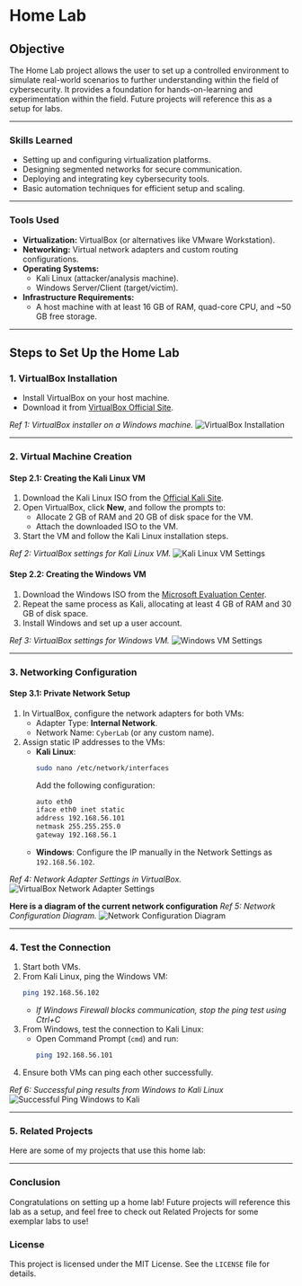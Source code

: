 # Home Lab

## Objective

The Home Lab project allows the user to set up a controlled environment to simulate real-world scenarios to further understanding within the field of cybersecurity. It provides a foundation for hands-on-learning and experimentation within the field. Future projects will reference this as a setup for labs.

---

### Skills Learned

- Setting up and configuring virtualization platforms.
- Designing segmented networks for secure communication.
- Deploying and integrating key cybersecurity tools.
- Basic automation techniques for efficient setup and scaling.

---

### Tools Used

- **Virtualization:** VirtualBox (or alternatives like VMware Workstation).
- **Networking:** Virtual network adapters and custom routing configurations.
- **Operating Systems:** 
  - Kali Linux (attacker/analysis machine).
  - Windows Server/Client (target/victim).
- **Infrastructure Requirements:** 
  - A host machine with at least 16 GB of RAM, quad-core CPU, and ~50 GB free storage.
 
---

## Steps to Set Up the Home Lab

### **1. VirtualBox Installation**
- Install VirtualBox on your host machine.
- Download it from [VirtualBox Official Site](https://www.virtualbox.org/).

*Ref 1: VirtualBox installer on a Windows machine.*
![VirtualBox Installation](https://via.placeholder.com/800x400)

---

### **2. Virtual Machine Creation**
#### **Step 2.1: Creating the Kali Linux VM**
1. Download the Kali Linux ISO from the [Official Kali Site](https://www.kali.org/get-kali/).
2. Open VirtualBox, click **New**, and follow the prompts to:
   - Allocate 2 GB of RAM and 20 GB of disk space for the VM.
   - Attach the downloaded ISO to the VM.
3. Start the VM and follow the Kali Linux installation steps.

*Ref 2: VirtualBox settings for Kali Linux VM.*
![Kali Linux VM Settings](https://via.placeholder.com/800x400)


#### **Step 2.2: Creating the Windows VM**
1. Download the Windows ISO from the [Microsoft Evaluation Center](https://www.microsoft.com/en-us/evalcenter/).
2. Repeat the same process as Kali, allocating at least 4 GB of RAM and 30 GB of disk space.
3. Install Windows and set up a user account.

*Ref 3: VirtualBox settings for Windows VM.*
![Windows VM Settings](https://via.placeholder.com/800x400)

---

### **3. Networking Configuration**
#### **Step 3.1: Private Network Setup**
1. In VirtualBox, configure the network adapters for both VMs:
   - Adapter Type: **Internal Network**.
   - Network Name: `CyberLab` (or any custom name).
2. Assign static IP addresses to the VMs:
   - **Kali Linux**: 
     ```bash
     sudo nano /etc/network/interfaces
     ```
     Add the following configuration:
     ```bash
     auto eth0
     iface eth0 inet static
     address 192.168.56.101
     netmask 255.255.255.0
     gateway 192.168.56.1
     ```
   - **Windows**: 
     Configure the IP manually in the Network Settings as `192.168.56.102`.

*Ref 4: Network Adapter Settings in VirtualBox.*
![VirtualBox Network Adapter Settings](https://via.placeholder.com/800x400)

**Here is a diagram of the current network configuration**
*Ref 5: Network Configuration Diagram.*
![Network Configuration Diagram](https://via.placeholder.com/800x400)

---

### **4. Test the Connection**
1. Start both VMs.
2. From Kali Linux, ping the Windows VM:
   ```bash
   ping 192.168.56.102
   ```
   - *If Windows Firewall blocks communication, stop the ping test using Ctrl+C*
3. From Windows, test the connection to Kali Linux:
   - Open Command Prompt (`cmd`) and run:
     ```bash
     ping 192.168.56.101
     ```
4. Ensure both VMs can ping each other successfully.

*Ref 6: Successful ping results from Windows to Kali Linux*
![Successful Ping Windows to Kali](https://via.placeholder.com/800x400)

---

### **5. Related Projects**
Here are some of my projects that use this home lab:

---

### **Conclusion**
Congratulations on setting up a home lab! Future projects will reference this lab as a setup, and feel free to check out Related Projects for some exemplar labs to use!

### **License**
This project is licensed under the MIT License. See the `LICENSE` file for details.
